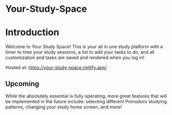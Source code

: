 # Your-Study-Space

# Introduction
Welcome to Your Study Space!
This is your all in one study platform with a timer to time your study sessions, a list to add your tasks to do, and all customization and tasks are saved and rendered when you log in!

Hosted at: https://your-study-space.netlify.app/

## Upcoming
While the absolutely essential is fully operating, more great features that will be implemented in the future include: selecting different Pomodoro studying patterns, changing your study home screen, and more!
